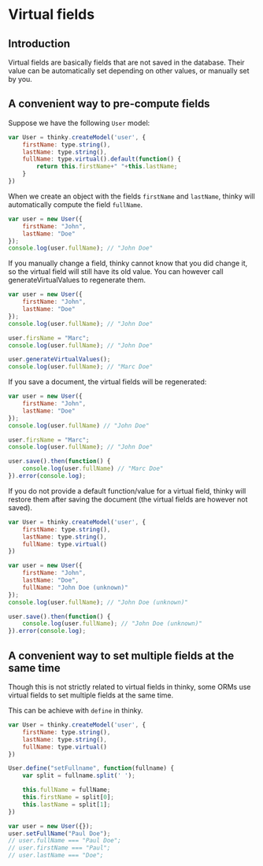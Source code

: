# Virtual fields
## Introduction

Virtual fields are basically fields that are not saved in the database. Their value can be automatically set depending on other values, or manually set by you.

## A convenient way to pre-compute fields

Suppose we have the following `User` model:

```javascript
var User = thinky.createModel('user', {
    firstName: type.string(),
    lastName: type.string(),
    fullName: type.virtual().default(function() {
        return this.firstName+" "+this.lastName;
    }
})
```

When we create an object with the fields `firstName` and `lastName`, thinky will automatically compute the field `fullName`.

```javascript
var user = new User({
    firstName: "John",
    lastName: "Doe"
});
console.log(user.fullName); // "John Doe"
```

If you manually change a field, thinky cannot know that you did change it, so the virtual field will still have its old value. You can however call generateVirtualValues to regenerate them.

```javascript
var user = new User({
    firstName: "John",
    lastName: "Doe"
});
console.log(user.fullName); // "John Doe"

user.firsName = "Marc";
console.log(user.fullName); // "John Doe"

user.generateVirtualValues();
console.log(user.fullName); // "Marc Doe"
```

If you save a document, the virtual fields will be regenerated:

```javascript
var user = new User({
    firstName: "John",
    lastName: "Doe"
});
console.log(user.fullName) // "John Doe"

user.firsName = "Marc";
console.log(user.fullName); // "John Doe"

user.save().then(function() {
    console.log(user.fullName) // "Marc Doe"
}).error(console.log);
```

If you do not provide a default function/value for a virtual field, thinky will restore them after saving the document (the virtual fields are however not saved).

```javascript
var User = thinky.createModel('user', {
    firstName: type.string(),
    lastName: type.string(),
    fullName: type.virtual()
})

var user = new User({
    firstName: "John",
    lastName: "Doe",
    fullName: "John Doe (unknown)"
});
console.log(user.fullName); // "John Doe (unknown)"

user.save().then(function() {
    console.log(user.fullName); // "John Doe (unknown)"
}).error(console.log);
```

## A convenient way to set multiple fields at the same time

Though this is not strictly related to virtual fields in thinky, some ORMs use virtual fields to set multiple fields at the same time.

This can be achieve with `define` in thinky.

```javascript
var User = thinky.createModel('user', {
    firstName: type.string(),
    lastName: type.string(),
    fullName: type.virtual()
})

User.define("setFullname", function(fullname) {
    var split = fullname.split(' ');

    this.fullName = fullName;
    this.firstName = split[0];
    this.lastName = split[1];
})

var user = new User({});
user.setFullName("Paul Doe");
// user.fullName === "Paul Doe";
// user.firstName === "Paul";
// user.lastName === "Doe";
```